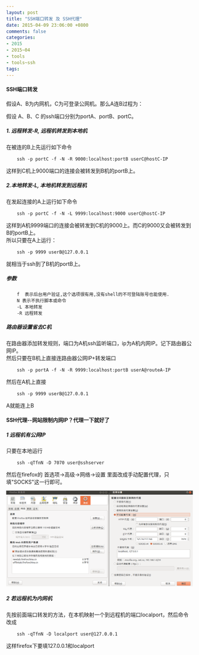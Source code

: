 ```yaml
---
layout: post
title: "SSH端口转发 及 SSH代理"
date: 2015-04-09 23:06:00 +0800
comments: false
categories:
- 2015
- 2015~04
- tools
- tools~ssh
tags:
---
```

#### SSH端口转发
假设A、B为内网机，C为可登录公网机。那么A连B过程为：

假设 A、B、C 的ssh端口分别为portA、portB、portC。

##### 1. 远程转发-R, 远程机转发到本地机
在被连的B上先运行如下命令
```
	ssh -p portC -f -N -R 9000:localhost:portB userC@hostC-IP
```
这样到C机上9000端口的连接会被转发到B机的portB上。

##### 2.本地转发-L, 本地机转发到远程机
在发起连接的A上运行如下命令
```
	ssh -p portC -f -N -L 9999:localhost:9000 userC@hostC-IP
```
这样到A机9999端口的连接会被转发到C机的9000上。而C的9000又会被转发到B的portB上。  
所以只要在A上运行：
```
	ssh -p 9999 userB@127.0.0.1
```
就相当于ssh到了B机的portB上。

##### 参数
```
	f  表示后台用户验证,这个选项很有用,没有shell的不可登陆账号也能使用.
	N 表示不执行脚本或命令
	-L 本地转发
	-R 远程转发
```

##### 路由器设置省去C机
在路由器添加转发规则，端口为A机ssh监听端口，ip为A机内网IP。记下路由器公网IP。  
然后只要在B机上直接连路由器公网IP+转发端口
```
	ssh -p portA -f -N -R 9999:localhost:portB userA@routeA-IP
```

然后在A机上直接
```
	ssh -p 9999 userB@127.0.0.1
```
A就能连上B


#### SSH代理--网站限制内网IP？代理一下就好了
##### 1 远程机有公网IP
只要在本地运行
```
	ssh -qTfnN -D 7070 user@sshserver
```
然后在firefox的 首选项->高级->网络->设置 里面改成手动配置代理，只填"SOCKS"这一行即可。

![](/images/tools/2015-04-10.png)  

##### 2 若远程机为内网机
先按前面端口转发的方法，在本机映射一个到远程机的端口localport，然后命令改成
```
	ssh -qTfnN -D localport user@127.0.0.1
```
这样firefox下要填127.0.0.1和localport


